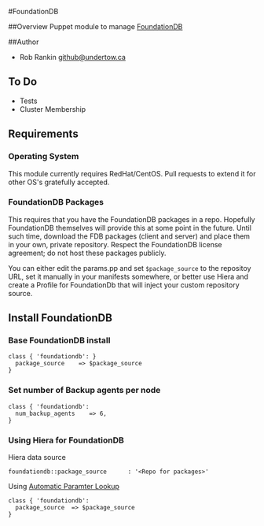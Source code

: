 #FoundationDB

##Overview
Puppet module to manage [FoundationDB](https://foundationdb.com/)

##Author
* Rob Rankin <github@undertow.ca>

## To Do
* Tests
* Cluster Membership

## Requirements

### Operating System
This module currently requires RedHat/CentOS.  Pull requests to extend it for other OS's gratefully accepted.

### FoundationDB Packages
This requires that you have the FoundationDB packages in a repo.  Hopefully FoundationDB themselves will provide this at some point in the future.  Until such time, download the FDB packages (client and server) and place them in your own, private repository.  Respect the FoundationDB license agreement; do not host these packages publicly.

You can either edit the params.pp and set `$package_source` to the repositoy URL, set it manually in your manifests somewhere, or better use Hiera and create a Profile for FoundationDb that will inject your custom repository source.

## Install FoundationDB

### Base FoundationDB install
```
class { 'foundationdb': }
  package_source    => $package_source
}
```

### Set number of Backup agents per node

```
class { 'foundationdb':
  num_backup_agents    => 6,
}
```

### Using Hiera for FoundationDB

Hiera data source
```
foundationdb::package_source      : '<Repo for packages>'
```

Using [Automatic Paramter Lookup](https://docs.puppetlabs.com/hiera/1/puppet.html#automatic-parameter-lookup)
```
class { 'foundationdb':
  package_source  => $package_source
}
```
